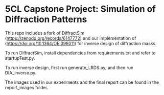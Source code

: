 # 5CL Capstone Project: Simulation of Diffraction Patterns

This repo includes a fork of DiffractSim (https://zenodo.org/records/6147772) and our implementation of (https://doi.org/10.1364/OE.399011) for inverse design of diffraction masks.

To run DiffractSim, install dependencies from requirements.txt and refer to startupTest.py.

To run inverse design, first run generate_LRDS.py, and then run DIA_inverse.py.

The images used in our experiments and the final report can be found in the report_images folder.
